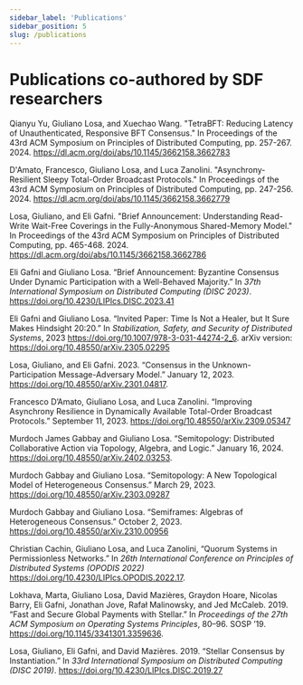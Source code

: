 ```yaml
---
sidebar_label: 'Publications'
sidebar_position: 5
slug: /publications
---
```


# Publications co-authored by SDF researchers

Qianyu Yu, Giuliano Losa, and Xuechao Wang. "TetraBFT: Reducing Latency of Unauthenticated, Responsive BFT Consensus." In Proceedings of the 43rd ACM Symposium on Principles of Distributed Computing, pp. 257-267. 2024.
https://dl.acm.org/doi/abs/10.1145/3662158.3662783

D'Amato, Francesco, Giuliano Losa, and Luca Zanolini. "Asynchrony-Resilient Sleepy Total-Order Broadcast Protocols." In Proceedings of the 43rd ACM Symposium on Principles of Distributed Computing, pp. 247-256. 2024.
https://dl.acm.org/doi/abs/10.1145/3662158.3662779

Losa, Giuliano, and Eli Gafni. "Brief Announcement: Understanding Read-Write Wait-Free Coverings in the Fully-Anonymous Shared-Memory Model." In Proceedings of the 43rd ACM Symposium on Principles of Distributed Computing, pp. 465-468. 2024.
https://dl.acm.org/doi/abs/10.1145/3662158.3662786

Eli Gafni and Giuliano Losa. “Brief Announcement: Byzantine Consensus Under Dynamic Participation with a Well-Behaved Majority.” In *37th International Symposium on Distributed Computing (DISC 2023)*. https://doi.org/10.4230/LIPIcs.DISC.2023.41

Eli Gafni and Giuliano Losa. “Invited Paper: Time Is Not a Healer, but It Sure Makes Hindsight 20:20.” In *Stabilization, Safety, and Security of Distributed Systems*, 2023
https://doi.org/10.1007/978-3-031-44274-2_6.
arXiv version: https://doi.org/10.48550/arXiv.2305.02295

Losa, Giuliano, and Eli Gafni. 2023. “Consensus in the Unknown-Participation Message-Adversary Model.” January 12, 2023. https://doi.org/10.48550/arXiv.2301.04817.

Francesco D’Amato, Giuliano Losa, and Luca Zanolini. “Improving Asynchrony Resilience in Dynamically Available Total-Order Broadcast Protocols.” September 11, 2023. https://doi.org/10.48550/arXiv.2309.05347

Murdoch James Gabbay and Giuliano Losa. “Semitopology: Distributed Collaborative Action via Topology, Algebra, and Logic.” January 16, 2024. https://doi.org/10.48550/arXiv.2402.03253.

Murdoch Gabbay and Giuliano Losa. “Semitopology: A New Topological Model of Heterogeneous Consensus.” March 29, 2023. https://doi.org/10.48550/arXiv.2303.09287

Murdoch Gabbay and Giuliano Losa. “Semiframes: Algebras of Heterogeneous Consensus.” October 2, 2023. https://doi.org/10.48550/arXiv.2310.00956

Christian Cachin, Giuliano Losa, and Luca Zanolini, “Quorum Systems in Permissionless Networks.” In *26th International Conference on Principles of Distributed Systems (OPODIS 2022)* https://doi.org/10.4230/LIPIcs.OPODIS.2022.17.

Lokhava, Marta, Giuliano Losa, David Mazières, Graydon Hoare, Nicolas Barry, Eli Gafni, Jonathan Jove, Rafał Malinowsky, and Jed McCaleb. 2019. “Fast and Secure Global Payments with Stellar.” In *Proceedings of
the 27th ACM Symposium on Operating Systems Principles*, 80–96. SOSP
’19. https://doi.org/10.1145/3341301.3359636.

Losa, Giuliano, Eli Gafni, and David Mazières. 2019. “Stellar Consensus by Instantiation.” In *33rd International Symposium on Distributed Computing (DISC 2019)*. https://doi.org/10.4230/LIPIcs.DISC.2019.27

